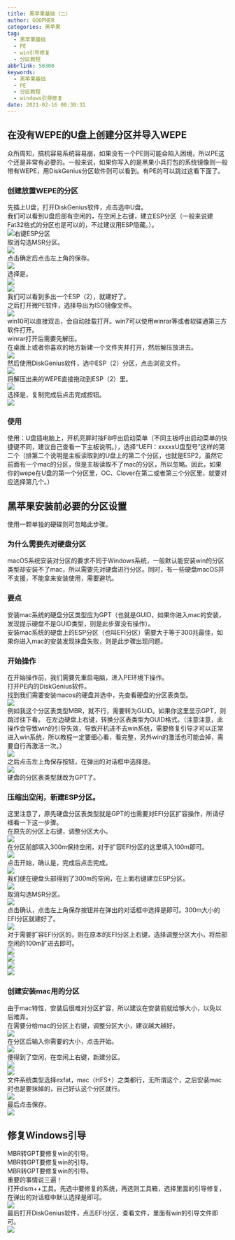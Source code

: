 ```yaml
---
title: 黑苹果基础（二）
author: GOOPHER
categories: 黑苹果
tag:
  - 黑苹果基础
  - PE
  - win引导修复
  - 分区教程
abbrlink: 50300
keywords:
  - 黑苹果基础
  - PE
  - 分区教程
  - windows引导修复
date: 2021-02-16 00:30:31
---
```

## 在没有WEPE的U盘上创建分区并导入WEPE
众所周知，搞机容易系统容易崩，如果没有一个PE则可能会陷入困境，所以PE这个还是非常有必要的。一般来说，如果你写入的是黑果小兵打包的系统镜像则一般带有WEPE，用DiskGenius分区软件则可以看到。有PE的可以跳过这看下面了。
### 创建放置WEPE的分区
先插上U盘，打开DiskGenius软件，点击选中U盘。  
我们可以看到U盘后部有空闲的，在空闲上右键，建立ESP分区（一般来说建Fat32格式的分区也是可以的，不过建议用ESP隐藏。）。  
![右键ESP分区](https://cdn.jsdelivr.net/gh/Goopher97/tuchuang@master/img/QQ%E6%88%AA%E5%9B%BE20210216205841.png)  
取消勾选MSR分区。  
![](https://cdn.jsdelivr.net/gh/Goopher97/tuchuang@master/img/QQ%E6%88%AA%E5%9B%BE20210216210003.png)  
点击确定后点击左上角的保存。  
![](https://cdn.jsdelivr.net/gh/Goopher97/tuchuang@master/img/QQ%E6%88%AA%E5%9B%BE20210216210119.png)  
选择是。  
![](https://cdn.jsdelivr.net/gh/Goopher97/tuchuang@master/img/QQ%E6%88%AA%E5%9B%BE20210216210145.png)  
![](https://cdn.jsdelivr.net/gh/Goopher97/tuchuang@master/img/QQ%E6%88%AA%E5%9B%BE20210216210156.png)  
我们可以看到多出一个ESP（2），就建好了。  
之后打开微PE软件，选择导出为ISO镜像文件。  
![](https://cdn.jsdelivr.net/gh/Goopher97/tuchuang@master/img/QQ%E6%88%AA%E5%9B%BE20210216210436.png)  
win10可以直接双击，会自动挂载打开。win7可以使用winrar等或者软碟通第三方软件打开。  
winrar打开后需要先解压。  
在桌面上或者你喜欢的地方新建一个文件夹并打开，然后解压放进去。  
![](https://cdn.jsdelivr.net/gh/Goopher97/tuchuang@master/img/QQ%E6%88%AA%E5%9B%BE20210216210808.png)  
然后使用DiskGenius软件，选中ESP（2）分区，点击浏览文件。  
![](https://cdn.jsdelivr.net/gh/Goopher97/tuchuang@master/img/QQ%E6%88%AA%E5%9B%BE20210216210922.png)  
将解压出来的WEPE直接拖动到ESP（2）里。  
![](https://cdn.jsdelivr.net/gh/Goopher97/tuchuang@master/img/QQ%E6%88%AA%E5%9B%BE20210216211028.png)  
选择是，复制完成后点击完成按钮。  
![](https://cdn.jsdelivr.net/gh/Goopher97/tuchuang@master/img/QQ%E6%88%AA%E5%9B%BE20210216211109.png)
### 使用
使用：U盘插电脑上，开机亮屏时按F8呼出启动菜单（不同主板呼出启动菜单的快捷键不同，建议自己查看一下主板说明。），选择“UEFI：xxxxxU盘型号”这样的第二个（排第二个说明是主板读取到的U盘上的第二个分区，也就是ESP2，虽然它前面有一个mac的分区，但是主板读取不了mac的分区，所以忽略。因此，如果你的wepe在U盘的第一个分区里，OC、Clover在第二或者第三个分区里，就要对应选择第几个。）
## 黑苹果安装前必要的分区设置
使用一颗单独的硬碟则可忽略此步骤。
### 为什么需要先对硬盘分区
macOS系统安装对分区的要求不同于Windows系统，一般默认能安装win的分区类型却安装不了mac，所以需要先对硬盘进行分区。同时，有一些硬盘macOS并不支援，不能拿来安装使用，需要避坑。
### 要点
安装mac系统的硬盘分区类型应为GPT（也就是GUID，如果你进入mac的安装，发现提示硬盘不是GUID类型，则是此步骤没有操作）。  
安装mac系统的硬盘上的ESP分区（也叫EFI分区）需要大于等于300兆最佳，如果你进入mac的安装发现抹盘失败，则是此步骤出现问题。
### 开始操作
在开始操作前，我们需要先重启电脑，进入PE环境下操作。  
打开PE内的DiskGenius软件。  
找到我们需要安装macos的硬盘并选中，先查看硬盘的分区表类型。  
![](https://cdn.jsdelivr.net/gh/Goopher97/tuchuang@master/img/QQ%E6%88%AA%E5%9B%BE20210216212929.png)  
例如我这个分区表类型MBR，就不行，需要转为GUID。如果你这里显示GPT，则跳过往下看。  在左边硬盘上右键，转换分区表类型为GUID格式。（注意注意，此操作会导致win的引导失效，导致开机进不去win系统，需要修复引导才可以正常进入win系统，所以教程一定要细心看，看完整，另外win的激活也可能会掉，需要自行再激活一次。）  
![](https://cdn.jsdelivr.net/gh/Goopher97/tuchuang@master/img/QQ%E6%88%AA%E5%9B%BE20210216213128.png)  
之后点击左上角保存按钮，在弹出的对话框中选择是。  
![](https://cdn.jsdelivr.net/gh/Goopher97/tuchuang@master/img/QQ%E6%88%AA%E5%9B%BE20210216213529.png)  
硬盘的分区表类型就改为GPT了。
### 压缩出空闲，新建ESP分区。
这里注意了，原先硬盘分区表类型就是GPT的也需要对EFI分区扩容操作，所请仔细看一下这一步骤。  
在原先的分区上右键，调整分区大小。  
![](https://cdn.jsdelivr.net/gh/Goopher97/tuchuang@master/img/QQ%E6%88%AA%E5%9B%BE20210216213959.png)  
在分区前部填入300m保持空闲，对于扩容EFI分区的这里填入100m即可。  
![](https://cdn.jsdelivr.net/gh/Goopher97/tuchuang@master/img/QQ%E6%88%AA%E5%9B%BE20210216214038.png)  
点击开始，确认是，完成后点击完成。  
![](https://cdn.jsdelivr.net/gh/Goopher97/tuchuang@master/img/QQ%E6%88%AA%E5%9B%BE20210216214645.png)  
我们便在硬盘头部得到了300m的空闲，在上面右键建立ESP分区。  
![](https://cdn.jsdelivr.net/gh/Goopher97/tuchuang@master/img/QQ%E6%88%AA%E5%9B%BE20210216214747.png)  
取消勾选MSR分区。  
![](https://cdn.jsdelivr.net/gh/Goopher97/tuchuang@master/img/QQ%E6%88%AA%E5%9B%BE20210216214843.png)  
点击确认，点击左上角保存按钮并在弹出的对话框中选择是即可。300m大小的EFI分区就建好了。  
![](https://cdn.jsdelivr.net/gh/Goopher97/tuchuang@master/img/QQ%E6%88%AA%E5%9B%BE20210216214959.png)  
对于需要扩容EFI分区的，则在原本的EFI分区上右键，选择调整分区大小，将后部空闲的100m扩进去即可。  
![](https://cdn.jsdelivr.net/gh/Goopher97/tuchuang@master/img/QQ%E6%88%AA%E5%9B%BE20210216215250.png)  
![](https://cdn.jsdelivr.net/gh/Goopher97/tuchuang@master/img/QQ%E6%88%AA%E5%9B%BE20210216215311.png)  
![](https://cdn.jsdelivr.net/gh/Goopher97/tuchuang@master/img/QQ%E6%88%AA%E5%9B%BE20210216215341.png)  
![](https://cdn.jsdelivr.net/gh/Goopher97/tuchuang@master/img/QQ%E6%88%AA%E5%9B%BE20210216215404.png)
### 创建安装mac用的分区
由于mac特性，安装后很难对分区扩容，所以建议在安装前就给够大小，以免以后难弄。  
在需要分给mac的分区上右键，调整分区大小，建议越大越好。  
![](https://cdn.jsdelivr.net/gh/Goopher97/tuchuang@master/img/QQ%E6%88%AA%E5%9B%BE20210216215816.png)  
在分区后输入你需要的大小，点击开始。  
![](https://cdn.jsdelivr.net/gh/Goopher97/tuchuang@master/img/QQ%E6%88%AA%E5%9B%BE20210216215853.png)  
便得到了空闲，在空闲上右键，新建分区。  
![](https://cdn.jsdelivr.net/gh/Goopher97/tuchuang@master/img/QQ%E6%88%AA%E5%9B%BE20210216215946.png)  
![](https://cdn.jsdelivr.net/gh/Goopher97/tuchuang@master/img/QQ%E6%88%AA%E5%9B%BE20210216220031.png)  
文件系统类型选择exfat，mac（HFS+）之类都行，无所谓这个，之后安装mac时也是要抹掉的，自己好认这个分区就行。  
![](https://cdn.jsdelivr.net/gh/Goopher97/tuchuang@master/img/QQ%E6%88%AA%E5%9B%BE20210216220130.png)  
最后点击保存。  
![](https://cdn.jsdelivr.net/gh/Goopher97/tuchuang@master/img/QQ%E6%88%AA%E5%9B%BE20210216220343.png)
## 修复Windows引导
MBR转GPT要修复win的引导。  
MBR转GPT要修复win的引导。  
MBR转GPT要修复win的引导。  
重要的事情说三遍！  
打开dism++工具。先选中要修复的系统，再选则工具箱，选择里面的引导修复，在弹出的对话框中默认选择是即可。  
![](https://cdn.jsdelivr.net/gh/Goopher97/tuchuang@master/img/QQ%E6%88%AA%E5%9B%BE20210216220608.png)  
最后打开DiskGenius软件，点击EFI分区，查看文件，里面有win的引导文件即可。  
![](https://cdn.jsdelivr.net/gh/Goopher97/tuchuang@master/img/QQ%E6%88%AA%E5%9B%BE20210216220817.png)  
